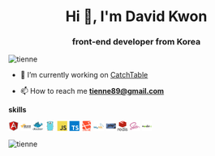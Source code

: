 <h1 align="center">Hi 👋, I'm David Kwon</h1>
<h3 align="center">front-end developer from Korea</h3>
<p align="left"> <img src="https://komarev.com/ghpvc/?username=tienne" alt="tienne" /> </p>

- 🔭 I’m currently working on [CatchTable](https://github.com/CatchTable)

- 📫 How to reach me **tienne89@gmail.com**

**skills**

<p align="left">
  <img src="https://raw.githubusercontent.com/devicons/devicon/master/icons/angularjs/angularjs-original.svg" alt="angularjs" width="20" height="20"/> 
  <img src="https://raw.githubusercontent.com/devicons/devicon/master/icons/amazonwebservices/amazonwebservices-original-wordmark.svg" alt="amazonwebservices" width="20" height="20"/> 
  <img src="https://raw.githubusercontent.com/devicons/devicon/master/icons/docker/docker-original-wordmark.svg" alt="docker" width="20" height="20"/> <img src="https://raw.githubusercontent.com/devicons/devicon/master/icons/go/go-original.svg" alt="go" width="20" height="20"/> <img src="https://raw.githubusercontent.com/devicons/devicon/master/icons/javascript/javascript-original.svg" alt="javascript" width="20" height="20"/> <img src="https://raw.githubusercontent.com/devicons/devicon/master/icons/typescript/typescript-original.svg" alt="typescript" width="20" height="20"/> <img src="https://raw.githubusercontent.com/devicons/devicon/master/icons/laravel/laravel-plain-wordmark.svg" alt="laravel" width="20" height="20"/> <img src="https://raw.githubusercontent.com/devicons/devicon/master/icons/mysql/mysql-original-wordmark.svg" alt="mysql" width="20" height="20"/> <img src="https://raw.githubusercontent.com/devicons/devicon/master/icons/php/php-original.svg" alt="php" width="20" height="20"/> <img src="https://raw.githubusercontent.com/devicons/devicon/master/icons/redis/redis-original-wordmark.svg" alt="redis" width="20" height="20"/> <img src="https://raw.githubusercontent.com/devicons/devicon/master/icons/sass/sass-original.svg" alt="sass" width="20" height="20"/> <img src="https://raw.githubusercontent.com/devicons/devicon/master/icons/nodejs/nodejs-original-wordmark.svg" alt="nodejs" width="20" height="20"/></p>
<p align="left"> 
  <img src="https://github-readme-stats.vercel.app/api?username=tienne&show_icons=true&theme=dracula" alt="tienne" /> 
</p>

